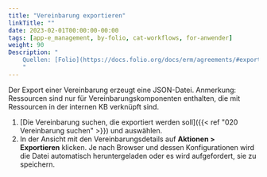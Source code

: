 ```yaml
---
title: "Vereinbarung exportieren"
linkTitle: ""
date: 2023-02-01T00:00:00-00:00
tags: [app-e_management, by-folio, cat-workflows, for-anwender]
weight: 90
Description: "
    Quellen: [Folio](https://docs.folio.org/docs/erm/agreements/#exporting-an-agreement) & [GBV](https://info.gbv.de/display/FOLIOGBVEXTERN/Folio:+Vereinbarung+exportieren)
    "
---
```


Der Export einer Vereinbarung erzeugt eine JSON-Datei. Anmerkung: Ressourcen sind nur für Vereinbarungskomponenten enthalten, die mit Ressourcen in der internen KB verknüpft sind.

1.  [Die Vereinbarung suchen, die exportiert werden soll]({{< ref "020 Vereinbarung suchen" >}}) und auswählen.
2.  In der Ansicht mit den Vereinbarungsdetails auf **Aktionen > Exportieren** klicken. Je nach Browser und dessen Konfigurationen wird die Datei automatisch heruntergeladen oder es wird aufgefordert, sie zu speichern.
